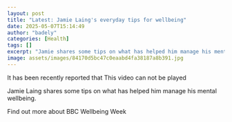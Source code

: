 ```yaml
---
layout: post
title: "Latest: Jamie Laing's everyday tips for wellbeing"
date: 2025-05-07T15:14:49
author: "badely"
categories: [Health]
tags: []
excerpt: "Jamie shares some tips on what has helped him manage his mental wellbeing."
image: assets/images/84170d5bc47c0eaabd4fa38187a8b391.jpg
---
```


It has been recently reported that This video can not be played

Jamie Laing shares some tips on what has helped him manage his mental wellbeing.

Find out more about BBC Wellbeing Week

